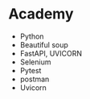 # Academy


- Python 
- Beautiful soup 
- FastAPI, UVICORN
- Selenium 
- Pytest
- postman 
- Uvicorn 
